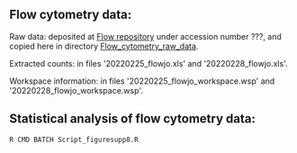## Flow cytometry data: ##

Raw data: deposited at [Flow repository](https://flowrepository.org/) under accession number ???, and copied here in directory [Flow_cytometry_raw_data](https://github.com/HKeyHKey/Mockly_et_al_2022/tree/main/Suppl_Figure_8/Flow_cytometry_raw_data).

Extracted counts: in files '20220225_flowjo.xls' and '20220228_flowjo.xls'.

Workspace information: in files '20220225_flowjo_workspace.wsp' and '20220228_flowjo_workspace.wsp'.

## Statistical analysis of flow cytometry data: ##

``R CMD BATCH Script_figuresupp8.R``
